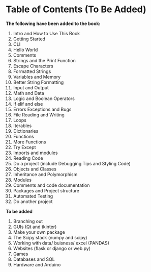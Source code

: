 # Table of Contents (To Be Added)

**The following have been added to the book:**

1. Intro and How to Use This Book
1. Getting Started
1. CLI
1. Hello World
1. Comments
1. Strings and the Print Function
1. Escape Characters
1. Formatted Strings
1. Variables and Memory
1. Better String Formatting
1. Input and Output
1. Math and Data
1. Logic and Boolean Operators
1. If elif and else
1. Errors Exceptions and Bugs
1. File Reading and Writing
1. Loops
1. Iterables
1. Dictionaries
1. Functions
1. More Functions
1. Try Except
1. Imports and modules
1. Reading Code
1. Do a project (include Debugging Tips and Styling Code)
1. Objects and Classes
1. Inheritance and Polymorphism
1. Modules
1. Comments and code documentation
1. Packages and Project structure
1. Automated Testing
1. Do another project



**To be added**

1. Branching out
1. GUIs (Qt and tkinter)
1. Make your own package
1. The Scipy stack (numpy and scipy)
1. Working with data/ buisness/ excel (PANDAS)
1. Websites (flask or django or web.py)
1. Games
1. Databases and SQL
1. Hardware and Arduino


